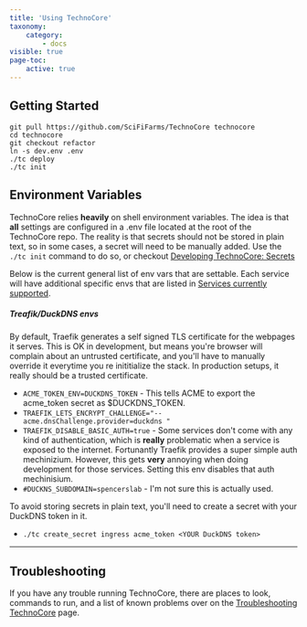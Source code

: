 ```yaml
---
title: 'Using TechnoCore'
taxonomy:
    category:
        - docs
visible: true
page-toc:
    active: true
---
```


## Getting Started
```
git pull https://github.com/SciFiFarms/TechnoCore technocore
cd technocore
git checkout refactor
ln -s dev.env .env
./tc deploy
./tc init
```

## Environment Variables
TechnoCore relies **heavily** on shell environment variables. The idea is that **all** settings are configured in a .env file located at the root of the TechnoCore repo. The reality is that secrets should not be stored in plain text, so in some cases, a secret will need to be manually added. Use the `./tc init` command to do so, or checkout [Developing TechnoCore: Secrets](developing-technocore/secrets)

Below is the current general list of env vars that are settable. Each service will have additional specific envs that are listed in [Services currently supported](#services-currently-supported).

##### Treafik/DuckDNS envs
By default, Traefik generates a self signed TLS certificate for the webpages it serves. This is OK in development, but means you're browser will complain about an untrusted certificate, and you'll have to manually override it everytime you re inititialize the stack. In production setups, it really should be a trusted certificate.

[//]: # (This should include an explination on http & DNS varification. )

- `ACME_TOKEN_ENV=DUCKDNS_TOKEN`  - This tells ACME to export the acme_token secret as $DUCKDNS_TOKEN. 
- `TRAEFIK_LETS_ENCRYPT_CHALLENGE="--acme.dnsChallenge.provider=duckdns "`
- `TRAEFIK_DISABLE_BASIC_AUTH=true` - Some services don't come with any kind of authentication, which is **really** problematic when a service is exposed to the internet. Fortunantly Traefik provides a super simple auth mechinizium. However, this gets **very** annoying when doing development for those services. Setting this env disables that auth mechinisium. 
- `#DUCKNS_SUBDOMAIN=spencerslab` - I'm not sure this is actually used. 

To avoid storing secrets in plain text, you'll need to create a secret with your DuckDNS token in it.
- `./tc create_secret ingress acme_token <YOUR DuckDNS token>`

---

## Troubleshooting
If you have any trouble running TechnoCore, there are places to look, commands to run, and a list of known problems over on the [Troubleshooting TechnoCore](../troubleshooting-technocore) page. 
